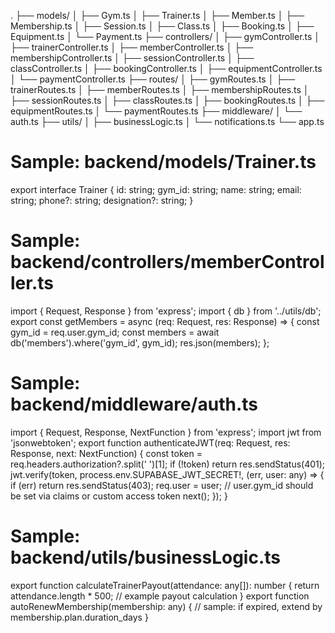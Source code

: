 
.
├── models/
│   ├── Gym.ts
│   ├── Trainer.ts
│   ├── Member.ts
│   ├── Membership.ts
│   ├── Session.ts
│   ├── Class.ts
│   ├── Booking.ts
│   ├── Equipment.ts
│   └── Payment.ts
├── controllers/
│   ├── gymController.ts
│   ├── trainerController.ts
│   ├── memberController.ts
│   ├── membershipController.ts
│   ├── sessionController.ts
│   ├── classController.ts
│   ├── bookingController.ts
│   ├── equipmentController.ts
│   └── paymentController.ts
├── routes/
│   ├── gymRoutes.ts
│   ├── trainerRoutes.ts
│   ├── memberRoutes.ts
│   ├── membershipRoutes.ts
│   ├── sessionRoutes.ts
│   ├── classRoutes.ts
│   ├── bookingRoutes.ts
│   ├── equipmentRoutes.ts
│   └── paymentRoutes.ts
├── middleware/
│   └── auth.ts
├── utils/
│   ├── businessLogic.ts
│   └── notifications.ts
└── app.ts

# Sample: backend/models/Trainer.ts
export interface Trainer {
  id: string;
  gym_id: string;
  name: string;
  email: string;
  phone?: string;
  designation?: string;
}

# Sample: backend/controllers/memberController.ts
import { Request, Response } from 'express';
import { db } from '../utils/db';
export const getMembers = async (req: Request, res: Response) => {
  const gym_id = req.user.gym_id;
  const members = await db('members').where('gym_id', gym_id);
  res.json(members);
};

# Sample: backend/middleware/auth.ts
import { Request, Response, NextFunction } from 'express';
import jwt from 'jsonwebtoken';
export function authenticateJWT(req: Request, res: Response, next: NextFunction) {
  const token = req.headers.authorization?.split(' ')[1];
  if (!token) return res.sendStatus(401);
  jwt.verify(token, process.env.SUPABASE_JWT_SECRET!, (err, user: any) => {
    if (err) return res.sendStatus(403);
    req.user = user; // user.gym_id should be set via claims or custom access token
    next();
  });
}

# Sample: backend/utils/businessLogic.ts
export function calculateTrainerPayout(attendance: any[]): number {
  return attendance.length * 500; // example payout calculation
}
export function autoRenewMembership(membership: any) {
  // sample: if expired, extend by membership.plan.duration_days
}
